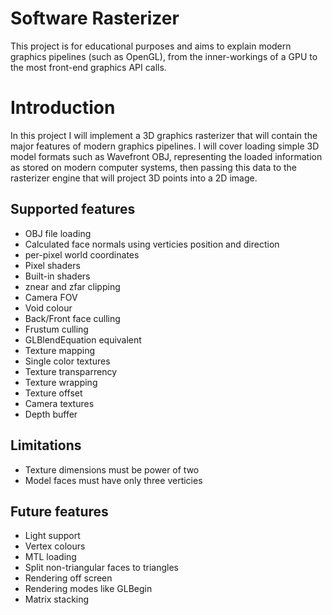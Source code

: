 # Software Rasterizer
This project is for educational purposes and aims to explain modern graphics pipelines (such as OpenGL), from the inner-workings of a GPU to the most front-end graphics API calls.

# Introduction
In this project I will implement a 3D graphics rasterizer that will contain the major features of modern graphics pipelines.
I will cover loading simple 3D model formats such as Wavefront OBJ, representing the loaded information as stored on modern computer systems, then passing this data to the rasterizer engine that will project 3D points into a 2D image.

## Supported features
+ OBJ file loading
+ Calculated face normals using verticies position and direction
+ per-pixel world coordinates
+ Pixel shaders
+ Built-in shaders
+ znear and zfar clipping
+ Camera FOV
+ Void colour
+ Back/Front face culling
+ Frustum culling
+ GLBlendEquation equivalent 
+ Texture mapping
+ Single color textures
+ Texture transparrency
+ Texture wrapping
+ Texture offset
+ Camera textures
+ Depth buffer

## Limitations
+ Texture dimensions must be power of two
+ Model faces must have only three verticies

## Future features
+ Light support
+ Vertex colours
+ MTL loading
+ Split non-triangular faces to triangles
+ Rendering off screen
+ Rendering modes like GLBegin
+ Matrix stacking